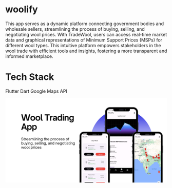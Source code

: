 # woolify

This app serves as a dynamic platform connecting government bodies and wholesale sellers, streamlining the process of buying, selling, and negotiating wool prices. With TradeWool, users can access real-time market data and graphical representations of Minimum Support Prices (MSPs) for different wool types. This intuitive platform empowers stakeholders in the wool trade with efficient tools and insights, fostering a more transparent and informed marketplace.

# Tech Stack

Flutter
Dart
Google Maps API




![alt text style="width:20px; height:40px"](https://github.com/Shivam5162323/Wool-Trade-App/blob/main/assets/images/app.png?raw=true)


 
